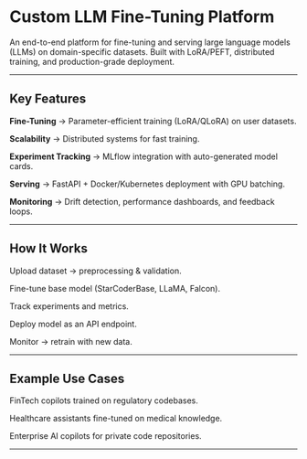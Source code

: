 # Custom LLM Fine-Tuning Platform

An end-to-end platform for fine-tuning and serving large language models (LLMs) on domain-specific datasets. Built with LoRA/PEFT, distributed training, and production-grade deployment.

---

## Key Features

**Fine-Tuning** → Parameter-efficient training (LoRA/QLoRA) on user datasets.

**Scalability** → Distributed systems for fast training.

**Experiment Tracking** → MLflow integration with auto-generated model cards.

**Serving** → FastAPI + Docker/Kubernetes deployment with GPU batching.

**Monitoring** → Drift detection, performance dashboards, and feedback loops.

---

## How It Works

Upload dataset → preprocessing & validation.

Fine-tune base model (StarCoderBase, LLaMA, Falcon).

Track experiments and metrics.

Deploy model as an API endpoint.

Monitor → retrain with new data.

---

## Example Use Cases

FinTech copilots trained on regulatory codebases.

Healthcare assistants fine-tuned on medical knowledge.

Enterprise AI copilots for private code repositories.

---
